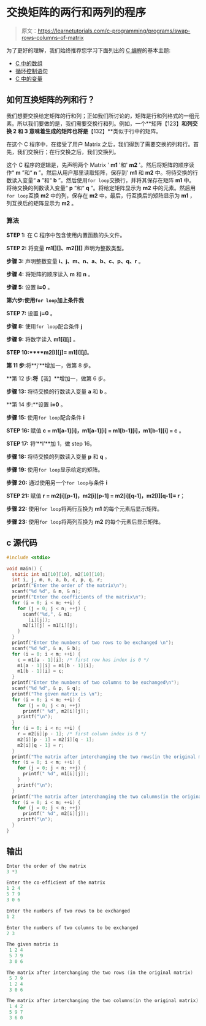 # 交换矩阵的两行和两列的程序

> 原文：<https://learnetutorials.com/c-programming/programs/swap-rows-columns-of-matrix>

为了更好的理解，我们始终推荐您学习下面列出的 [C 编程](../ "C programming")的基本主题:

*   [C 中的数组](../../c-programming/array)
*   [循环控制语句](../../c-programming/loop-control-statements)
*   [C 中的变量](../../c-programming/variables)

## 如何互换矩阵的列和行？

我们想要交换给定矩阵的行和列；正如我们所讨论的，矩阵是行和列格式的一组元素。所以我们要做的是，我们需要交换行和列。例如，一个**矩阵【123】**和列交换 **2** 和 **3** 意味着生成的矩阵也将是**【132】**类似于行中的矩阵。

在这个 C 程序中，在接受了用户 Matrix 之后，我们得到了需要交换的列和行。首先，我们交换行；在行交换之后，我们交换列。

这个 C 程序的逻辑是，先声明两个 Matrix ' **m1** '和' **m2** '。然后将矩阵的顺序读作“ **m** ”和“ **n** ”。然后从用户那里读取矩阵，保存到' **m1** 和 **m2** 中。将待交换的行数读入变量“ **a** ”和“ **b** ”。然后使用`for loop`交换行，并将其保存在矩阵 **m1** 中。将待交换的列数读入变量“ **p** ”和“ **q** ”。将给定矩阵显示为 **m2** 中的元素。然后用`for loop`互换 **m2** 中的列，保存在 **m2** 中。最后，行互换后的矩阵显示为 **m1** ，列互换后的矩阵显示为 **m2** 。

### 算法

**STEP 1:** 在 C 程序中包含使用内置函数的头文件。

**STEP 2:** 将变量 **m1[][]、m2[][]** 声明为整数类型。

**步骤 3:** 声明整数变量 **i、j、m、n、a、b、c、p、q、r** 。

**步骤 4:** 将矩阵的顺序读入 **m** 和 **n** 。

**步骤 5:** 设置 **i=0** 。

**第六步:**使用`for loop`加上条件**我**

**STEP 7:** 设置 **j=0** 。

**步骤 8:** 使用`for loop`配合条件 **j**

**步骤 9:** 将数字读入 **m1[i][j]** 。

**STEP 10:****m2[I][j]= m1[I][j]**。

**第 11 步**:将**j‘**增加一，做第 8 步。

**第 12 步:**将**【我】**增加一，做第 6 步。

**步骤 13:** 将待交换的行数读入变量 **a** 和 **b** 。

**第 14 步:**设置 **i=0** 。

**步骤 15:** 使用`for loop`配合条件 **i**

**STEP 16:** 赋值 **c = m1[a-1][i]，m1[a-1][i] = m1[b-1][i]，m1[b-1][i] = c** 。

**STEP 17:** 将‘**I’**加 1，做 step 16。

**步骤 18:** 将待交换的列数读入变量 **p** 和 **q** 。

**步骤 19:** 使用`for loop`显示给定的矩阵。

**步骤 20:** 通过使用另一个`for loop`与条件 **i**

**STEP 21:** 赋值 **r = m2[i][p-1]，m2[i][p-1] = m2[i][q-1]，m2[I][q-1]= r**；

**步骤 22:** 使用`for loop`将两行互换为 **m1** 的每个元素后显示矩阵。

**步骤 23:** 使用`for loop`将两列互换为 **m2** 的每个元素后显示矩阵。

## c 源代码

```c
#include <stdio>

void main() {
  static int m1[10][10], m2[10][10];
  int i, j, m, n, a, b, c, p, q, r;
  printf("Enter the order of the matrix\n");
  scanf("%d %d", & m, & n);
  printf("Enter the coefficients of the matrix\n");
  for (i = 0; i < m; ++i) {
    for (j = 0; j < n; ++j) {
      scanf("%d,", & m1;
        [i][j]);
      m2[i][j] = m1[i][j];
    }
  }
  printf("Enter the numbers of two rows to be exchanged \n");
  scanf("%d %d", & a, & b);
  for (i = 0; i < m; ++i) {
    c = m1[a - 1][i]; /* first row has index is 0 */
    m1[a - 1][i] = m1[b - 1][i];
    m1[b - 1][i] = c;
  }
  printf("Enter the numbers of two columns to be exchanged\n");
  scanf("%d %d", & p, & q);
  printf("The given matrix is \n");
  for (i = 0; i < m; ++i) {
    for (j = 0; j < n; ++j)
      printf(" %d", m2[i][j]);
    printf("\n");
  }
  for (i = 0; i < n; ++i) {
    r = m2[i][p - 1]; /* first column index is 0 */
    m2[i][p - 1] = m2[i][q - 1];
    m2[i][q - 1] = r;
  }
  printf("The matrix after interchanging the two rows(in the original matrix)\n");
  for (i = 0; i < m; ++i) {
    for (j = 0; j < n; ++j) {
      printf(" %d", m1[i][j]);
    }
    printf("\n");
  }
  printf("The matrix after interchanging the two columns(in the original matrix)\n");
  for (i = 0; i < m; ++i) {
    for (j = 0; j < n; ++j)
      printf(" %d", m2[i][j]);
    printf("\n");
  }
}

```

## 输出

```c
Enter the order of the matrix
3 *3

Enter the co-efficient of the matrix
1 2 4
5 7 9
3 0 6

Enter the numbers of two rows to be exchanged
1 2

Enter the numbers of two columns to be exchanged
2 3

The given matrix is
 1 2 4
 5 7 9
 3 0 6

The matrix after interchanging the two rows (in the original matrix)
 5 7 9
 1 2 4
 3 0 6

The matrix after interchanging the two columns(in the original matrix)
 1 4 2
 5 9 7
 3 6 0
```